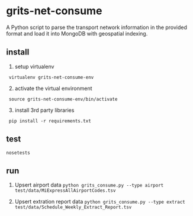 # grits-net-consume
A Python script to parse the transport network information in the provided format and load it into
MongoDB with geospatial indexing.

## install

1. setup virtualenv

  ``` virtualenv grits-net-consume-env```

2. activate the virtual environment

  ``` source grits-net-consume-env/bin/activate```

3. install 3rd party libraries

  ``` pip install -r requirements.txt```

## test
  ``` nosetests ```

## run

1. Upsert airport data
  ``` python grits_consume.py --type airport test/data/MiExpressAllAirportCodes.tsv ```

2. Upsert extration report data
  ``` python grits_consume.py --type extract test/data/Schedule_Weekly_Extract_Report.tsv ```